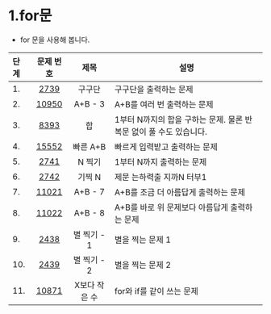 # 1.for문
* for 문을 사용해 봅니다.

|단계|문제 번호|제목|설명|
|:---|:---:|:---:|---|
|1.|[2739](Q_2739)|구구단|구구단을 출력하는 문제
|2.|[10950](Q_10950)|A+B - 3|A+B를 여러 번 출력하는 문제
|3.|[8393](Q_8393)|합|1부터 N까지의 합을 구하는 문제. 물론 반복문 없이 풀 수도 있습니다.
|4.|[15552](Q_15552)|빠른 A+B|빠르게 입력받고 출력하는 문제
|5.|[2741](Q_2741)|N 찍기|1부터 N까지 출력하는 문제
|6.|[2742](Q_2742)|기찍 N|제문 는하력출 지까N 터부1
|7.|[11021](Q_11021)|A+B - 7|A+B를 조금 더 아름답게 출력하는 문제
|8.|[11022](Q_11022)|A+B - 8|A+B를 바로 위 문제보다 아름답게 출력하는 문제
|9.|[2438](Q_2438)|별 찍기 - 1|별을 찍는 문제 1
|10.|[2439](Q_2439)|별 찍기 - 2|별을 찍는 문제 2
|11.|[10871](Q_10871)|X보다 작은 수|for와 if를 같이 쓰는 문제
